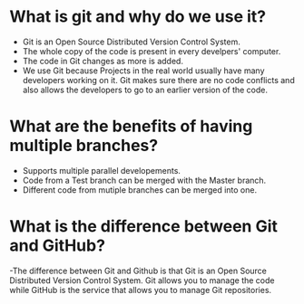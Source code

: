 # What is git and why do we use it? 

- Git is an Open Source Distributed Version Control System.
- The whole copy of the code is present in every develpers' computer.
- The code in Git changes as more is added.
- We use Git because Projects in the real world usually have many developers working on it. Git makes sure there are no code conflicts and also allows the developers to go to an earlier version of the code.


# What are the benefits of having multiple branches? 

- Supports multiple parallel developements.
- Code from a Test branch can be merged with the Master branch. 
- Different code from mutiple branches can be merged into one.


# What is the difference between Git and GitHub?

-The difference between Git and Github is that Git is an Open Source Distributed Version Control System. Git allows you to manage the code while GitHub is the service that allows you to manage Git repositories. 

